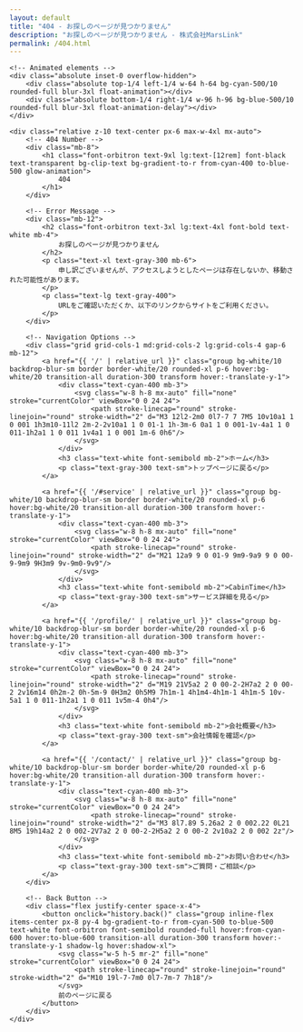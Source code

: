 ```yaml
---
layout: default
title: "404 - お探しのページが見つかりません"
description: "お探しのページが見つかりません - 株式会社MarsLink"
permalink: /404.html
---
```


<style>
.float-animation {
    animation: float 6s ease-in-out infinite;
}

.float-animation-delay {
    animation: float 6s ease-in-out infinite;
    animation-delay: -3s;
}

.glow-animation {
    animation: glow 2s ease-in-out infinite alternate;
}

@keyframes float {
    0%, 100% { transform: translateY(0px); }
    50% { transform: translateY(-20px); }
}

@keyframes glow {
    0% { text-shadow: 0 0 5px rgba(6, 182, 212, 0.2); }
    100% { text-shadow: 0 0 20px rgba(6, 182, 212, 0.8); }
}
</style>

<!-- 404 Content -->
<main class="flex-grow flex items-center justify-center relative overflow-hidden pt-[120px] md:pt-[100px] min-h-screen">
    <!-- Background gradient -->
    <div class="absolute inset-0 bg-gradient-to-br from-gray-900 via-blue-900 to-black"></div>
    
    <!-- Animated elements -->
    <div class="absolute inset-0 overflow-hidden">
        <div class="absolute top-1/4 left-1/4 w-64 h-64 bg-cyan-500/10 rounded-full blur-3xl float-animation"></div>
        <div class="absolute bottom-1/4 right-1/4 w-96 h-96 bg-blue-500/10 rounded-full blur-3xl float-animation-delay"></div>
    </div>

    <div class="relative z-10 text-center px-6 max-w-4xl mx-auto">
        <!-- 404 Number -->
        <div class="mb-8">
            <h1 class="font-orbitron text-9xl lg:text-[12rem] font-black text-transparent bg-clip-text bg-gradient-to-r from-cyan-400 to-blue-500 glow-animation">
                404
            </h1>
        </div>

        <!-- Error Message -->
        <div class="mb-12">
            <h2 class="font-orbitron text-3xl lg:text-4xl font-bold text-white mb-4">
                お探しのページが見つかりません
            </h2>
            <p class="text-xl text-gray-300 mb-6">
                申し訳ございませんが、アクセスしようとしたページは存在しないか、移動された可能性があります。
            </p>
            <p class="text-lg text-gray-400">
                URLをご確認いただくか、以下のリンクからサイトをご利用ください。
            </p>
        </div>

        <!-- Navigation Options -->
        <div class="grid grid-cols-1 md:grid-cols-2 lg:grid-cols-4 gap-6 mb-12">
            <a href="{{ '/' | relative_url }}" class="group bg-white/10 backdrop-blur-sm border border-white/20 rounded-xl p-6 hover:bg-white/20 transition-all duration-300 transform hover:-translate-y-1">
                <div class="text-cyan-400 mb-3">
                    <svg class="w-8 h-8 mx-auto" fill="none" stroke="currentColor" viewBox="0 0 24 24">
                        <path stroke-linecap="round" stroke-linejoin="round" stroke-width="2" d="M3 12l2-2m0 0l7-7 7 7M5 10v10a1 1 0 001 1h3m10-11l2 2m-2-2v10a1 1 0 01-1 1h-3m-6 0a1 1 0 001-1v-4a1 1 0 011-1h2a1 1 0 011 1v4a1 1 0 001 1m-6 0h6"/>
                    </svg>
                </div>
                <h3 class="text-white font-semibold mb-2">ホーム</h3>
                <p class="text-gray-300 text-sm">トップページに戻る</p>
            </a>

            <a href="{{ '/#service' | relative_url }}" class="group bg-white/10 backdrop-blur-sm border border-white/20 rounded-xl p-6 hover:bg-white/20 transition-all duration-300 transform hover:-translate-y-1">
                <div class="text-cyan-400 mb-3">
                    <svg class="w-8 h-8 mx-auto" fill="none" stroke="currentColor" viewBox="0 0 24 24">
                        <path stroke-linecap="round" stroke-linejoin="round" stroke-width="2" d="M21 12a9 9 0 01-9 9m9-9a9 9 0 00-9-9m9 9H3m9 9v-9m0-9v9"/>
                    </svg>
                </div>
                <h3 class="text-white font-semibold mb-2">CabinTime</h3>
                <p class="text-gray-300 text-sm">サービス詳細を見る</p>
            </a>

            <a href="{{ '/profile/' | relative_url }}" class="group bg-white/10 backdrop-blur-sm border border-white/20 rounded-xl p-6 hover:bg-white/20 transition-all duration-300 transform hover:-translate-y-1">
                <div class="text-cyan-400 mb-3">
                    <svg class="w-8 h-8 mx-auto" fill="none" stroke="currentColor" viewBox="0 0 24 24">
                        <path stroke-linecap="round" stroke-linejoin="round" stroke-width="2" d="M19 21V5a2 2 0 00-2-2H7a2 2 0 00-2 2v16m14 0h2m-2 0h-5m-9 0H3m2 0h5M9 7h1m-1 4h1m4-4h1m-1 4h1m-5 10v-5a1 1 0 011-1h2a1 1 0 011 1v5m-4 0h4"/>
                    </svg>
                </div>
                <h3 class="text-white font-semibold mb-2">会社概要</h3>
                <p class="text-gray-300 text-sm">会社情報を確認</p>
            </a>

            <a href="{{ '/contact/' | relative_url }}" class="group bg-white/10 backdrop-blur-sm border border-white/20 rounded-xl p-6 hover:bg-white/20 transition-all duration-300 transform hover:-translate-y-1">
                <div class="text-cyan-400 mb-3">
                    <svg class="w-8 h-8 mx-auto" fill="none" stroke="currentColor" viewBox="0 0 24 24">
                        <path stroke-linecap="round" stroke-linejoin="round" stroke-width="2" d="M3 8l7.89 5.26a2 2 0 002.22 0L21 8M5 19h14a2 2 0 002-2V7a2 2 0 00-2-2H5a2 2 0 00-2 2v10a2 2 0 002 2z"/>
                    </svg>
                </div>
                <h3 class="text-white font-semibold mb-2">お問い合わせ</h3>
                <p class="text-gray-300 text-sm">ご質問・ご相談</p>
            </a>
        </div>

        <!-- Back Button -->
        <div class="flex justify-center space-x-4">
            <button onclick="history.back()" class="group inline-flex items-center px-8 py-4 bg-gradient-to-r from-cyan-500 to-blue-500 text-white font-orbitron font-semibold rounded-full hover:from-cyan-600 hover:to-blue-600 transition-all duration-300 transform hover:-translate-y-1 shadow-lg hover:shadow-xl">
                <svg class="w-5 h-5 mr-2" fill="none" stroke="currentColor" viewBox="0 0 24 24">
                    <path stroke-linecap="round" stroke-linejoin="round" stroke-width="2" d="M10 19l-7-7m0 0l7-7m-7 7h18"/>
                </svg>
                前のページに戻る
            </button>
        </div>
    </div>
</main> 